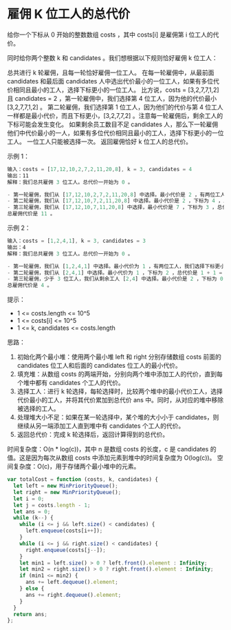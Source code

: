 # 雇佣 K 位工人的总代价

给你一个下标从 0 开始的整数数组 costs ，其中 costs[i] 是雇佣第 i 位工人的代价。

同时给你两个整数 k 和 candidates 。我们想根据以下规则恰好雇佣 k 位工人：

总共进行 k 轮雇佣，且每一轮恰好雇佣一位工人。
在每一轮雇佣中，从最前面 candidates 和最后面 candidates 人中选出代价最小的一位工人，如果有多位代价相同且最小的工人，选择下标更小的一位工人。
比方说，costs = [3,2,7,7,1,2] 且 candidates = 2 ，第一轮雇佣中，我们选择第 4 位工人，因为他的代价最小 [3,2,7,7,1,2] 。
第二轮雇佣，我们选择第 1 位工人，因为他们的代价与第 4 位工人一样都是最小代价，而且下标更小，[3,2,7,7,2] 。注意每一轮雇佣后，剩余工人的下标可能会发生变化。
如果剩余员工数目不足 candidates 人，那么下一轮雇佣他们中代价最小的一人，如果有多位代价相同且最小的工人，选择下标更小的一位工人。
一位工人只能被选择一次。
返回雇佣恰好 k 位工人的总代价。

示例 1：

```js
输入：costs = [17,12,10,2,7,2,11,20,8], k = 3, candidates = 4
输出：11
解释：我们总共雇佣 3 位工人。总代价一开始为 0 。

- 第一轮雇佣，我们从 [17,12,10,2,7,2,11,20,8] 中选择。最小代价是 2 ，有两位工人，我们选择下标更小的一位工人，即第 3 位工人。总代价是 0 + 2 = 2 。
- 第二轮雇佣，我们从 [17,12,10,7,2,11,20,8] 中选择。最小代价是 2 ，下标为 4 ，总代价是 2 + 2 = 4 。
- 第三轮雇佣，我们从 [17,12,10,7,11,20,8] 中选择，最小代价是 7 ，下标为 3 ，总代价是 4 + 7 = 11 。注意下标为 3 的工人同时在最前面和最后面 4 位工人中。
总雇佣代价是 11 。
```

示例 2：

```js
输入：costs = [1,2,4,1], k = 3, candidates = 3
输出：4
解释：我们总共雇佣 3 位工人。总代价一开始为 0 。

- 第一轮雇佣，我们从 [1,2,4,1] 中选择。最小代价为 1 ，有两位工人，我们选择下标更小的一位工人，即第 0 位工人，总代价是 0 + 1 = 1 。注意，下标为 1 和 2 的工人同时在最前面和最后面 3 位工人中。
- 第二轮雇佣，我们从 [2,4,1] 中选择。最小代价为 1 ，下标为 2 ，总代价是 1 + 1 = 2 。
- 第三轮雇佣，少于 3 位工人，我们从剩余工人 [2,4] 中选择。最小代价是 2 ，下标为 0 。总代价为 2 + 2 = 4 。
总雇佣代价是 4 。
```

提示：

- 1 <= costs.length <= 10^5
- 1 <= costs[i] <= 10^5
- 1 <= k, candidates <= costs.length

思路：

1. 初始化两个最小堆：使用两个最小堆 left 和 right 分别存储数组 costs 前面的 candidates 位工人和后面的 candidates 位工人的最小代价。
2. 填充堆：从数组 costs 的两端开始，分别向两个堆中添加工人的代价，直到每个堆中都有 candidates 个工人的代价。
3. 选择工人：进行 k 轮选择，每轮选择时，比较两个堆中的最小代价工人，选择代价最小的工人，并将其代价累加到总代价 ans 中。同时，从对应的堆中移除被选择的工人。
4. 处理堆大小不足：如果在某一轮选择中，某个堆的大小小于 candidates，则继续从另一端添加工人直到堆中有 candidates 个工人的代价。
5. 返回总代价：完成 k 轮选择后，返回计算得到的总代价。

时间复杂度：O(n \* log(c))，其中 n 是数组 costs 的长度，c 是 candidates 的值。这是因为每次从数组 costs 中添加元素到堆中的时间复杂度为 O(log(c))。
空间复杂度：O(c)，用于存储两个最小堆中的元素。

```javascript
var totalCost = function (costs, k, candidates) {
  let left = new MinPriorityQueue();
  let right = new MinPriorityQueue();
  let i = 0;
  let j = costs.length - 1;
  let ans = 0;
  while (k--) {
    while (i <= j && left.size() < candidates) {
      left.enqueue(costs[i++]);
    }
    while (i <= j && right.size() < candidates) {
      right.enqueue(costs[j--]);
    }
    let min1 = left.size() > 0 ? left.front().element : Infinity;
    let min2 = right.size() > 0 ? right.front().element : Infinity;
    if (min1 <= min2) {
      ans += left.dequeue().element;
    } else {
      ans += right.dequeue().element;
    }
  }
  return ans;
};
```
